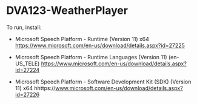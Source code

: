 # DVA123-WeatherPlayer

To run, install:
- Microsoft Speech Platform - Runtime (Version 11) x64
  https://www.microsoft.com/en-us/download/details.aspx?id=27225
  
- Microsoft Speech Platform - Runtime Languages (Version 11) (en-US_TELE)
  https://www.microsoft.com/en-us/download/details.aspx?id=27224
  
- Microsoft Speech Platform - Software Development Kit (SDK) (Version 11) x64
  hhttps://www.microsoft.com/en-us/download/details.aspx?id=27226
